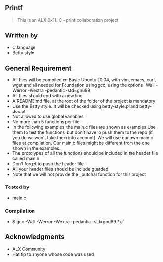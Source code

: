 ## Printf
> This is an ALX  0x11. C - print collaboration project 

## Written by
- C language
- Betty style

## General Requirement
- All files will be compiled on Basic Ubuntu 20.04, with vim, emacs, curl, wget and all needed for Foundation using gcc, using the options -Wall -Werror -Wextra -pedantic -std=gnu89
- All files should end with a new line
- A README.md file, at the root of the folder of the project is mandatory
- Use the Betty style. It will be checked using betty-style.pl and betty-doc.pl
- Not allowed to use global variables
- No more than 5 functions per file
- In the following examples, the main.c files are shown as examples.Use them to test the functions, but don’t have to push them to the repo (if you do we won’t take them into account). We will use our own main.c files at compilation. Our main.c files might be different from the one shown in the examples.
- The prototypes of all the functions should be included in the header file called main.h
- Don’t forget to push the header file
- All your header files should be include guarded
- Note that we will not provide the _putchar function for this project

### Tested by
- main.c

### Compilation
- $ gcc -Wall -Werror -Wextra -pedantic -std=gnu89 *.c`

## Acknowledgments
- ALX Community
- Hat tip to anyone whose code was used
